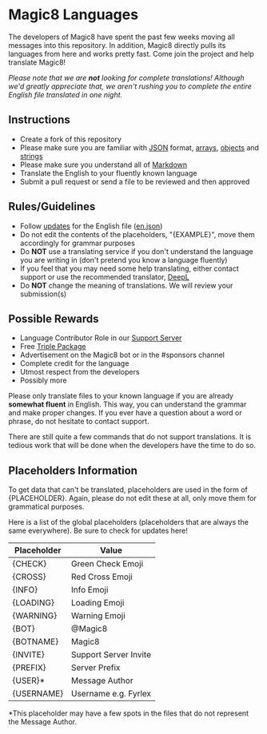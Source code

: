 # Magic8 Languages

The developers of Magic8 have spent the past few weeks moving all messages into this repository. In addition, Magic8 directly pulls its languages from here and works pretty fast. Come join the project and help translate Magic8!

*Please note that we are **not** looking for complete translations! Although we'd greatly appreciate that, we aren't rushing you to complete the entire English file translated in one night.*

## Instructions
- Create a fork of this repository
- Please make sure you are familiar with [JSON](https://developer.mozilla.org/en-US/docs/Learn/JavaScript/Objects/JSON) format, [arrays](https://developer.mozilla.org/en-US/docs/Web/JavaScript/Reference/Global_Objects/Array), [objects](https://developer.mozilla.org/en-US/docs/Web/JavaScript/Guide/Working_with_Objects) and [strings](https://developer.mozilla.org/en-US/docs/Web/JavaScript/Reference/Global_Objects/String)
- Please make sure you understand all of [Markdown](https://support.discord.com/hc/en-us/articles/210298617-Markdown-Text-101-Chat-Formatting-Bold-Italic-Underline-)
- Translate the English to your fluently known language
- Submit a pull request or send a file to be reviewed and then approved

## Rules/Guidelines
- Follow [updates](https://github.com/OfficialMagic8/Languages/commits/master/languages/en.json) for the English file ([en.json](https://github.com/OfficialMagic8/Languages/blob/master/languages/en.json))
- Do not edit the contents of the placeholders, "{EXAMPLE}", move them accordingly for grammar purposes
- Do **NOT** use a translating service if you don't understand the language you are writing in (don't pretend you know a language fluently)
- If you feel that you may need some help translating, either contact support or use the recommended translator, [DeepL](https://www.deepl.com/en/translator)
- Do **NOT** change the meaning of translations. We will review your submission(s)

## Possible Rewards
- Language Contributor Role in our [Support Server](https://discord.gg/bUUggyCjvp)
- Free [Triple Package](https://docs.magic8.xyz/info/premium#triple-package-usd-8-99-one-time-forever)
- Advertisement on the Magic8 bot or in the #sponsors channel
- Complete credit for the language
- Utmost respect from the developers
- Possibly more

Please only translate files to your known language if you are already **somewhat fluent** in English. This way, you can understand the grammar and make proper changes. If you ever have a question about a word or phrase, do not hesitate to contact support.

There are still quite a few commands that do not support translations. It is tedious work that will be done when the developers have the time to do so.

## Placeholders Information

To get data that can't be translated, placeholders are used in the form of {PLACEHOLDER}. Again, please do not edit these at all, only move them for grammatical purposes.

Here is a list of the global placeholders (placeholders that are always the same everywhere). Be sure to check for updates here!

| Placeholder | Value                 |
|-------------|-----------------------|
| {CHECK}     | Green Check Emoji     |
| {CROSS}     | Red Cross Emoji       |
| {INFO}      | Info Emoji            |
| {LOADING}   | Loading Emoji         |
| {WARNING}   | Warning Emoji         |
| {BOT}       | @Magic8               |
| {BOTNAME}   | Magic8                |
| {INVITE}    | Support Server Invite |
| {PREFIX}    | Server Prefix         |
| {USER}*     | Message Author        |
| {USERNAME}  | Username e.g. Fyrlex  |

*This placeholder may have a few spots in the files that do not represent the Message Author.

